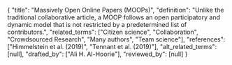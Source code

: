 {
    "title": "Massively Open Online Papers (MOOPs)",
    "definition": "Unlike the traditional collaborative article, a MOOP follows an open participatory and dynamic model that is not restricted by a predetermined list of contributors.",
    "related_terms": ["Citizen science", "Collaboration", "Crowdsourced Research", "Many authors", "Team science"],
    "references": ["Himmelstein et al. (2019)", "Tennant et al. (2019)"],
    "alt_related_terms": [null],
    "drafted_by": ["Ali H. Al-Hoorie"],
    "reviewed_by": [null]
  }
